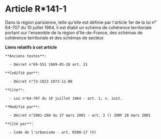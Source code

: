 # Article R*141-1

Dans la région parisienne, telle qu'elle est définie par l'article 1er de la loi n° 64-707 du 10 juillet 1964, il est établi
un schéma de cohérence territoriale portant sur l'ensemble de la région d'Ile-de-France, des schémas de cohérence
territoriale et des schémas de secteur.

**Liens relatifs à cet article**

	**Anciens textes**:

	  - Décret n°69-551 1969-05-28 art. 21

	**Codifié par**:

	  - Décret n°73-1023 1973-11-08

	**Cite**:

	  - Loi n°64-707 du 10 juillet 1964 - art. 1, v. init.

	**Modifié par**:

	  - Décret n°2001-260 du 27 mars 2001 - art. 3 () JORF 28 mars 2001

	**Cité par**:

	  - Code de l'urbanisme - art. R300-17 (V)
